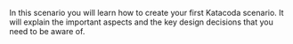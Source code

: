 In this scenario you will learn how to create your first Katacoda scenario. It will explain the important aspects and the key design decisions that you need to be aware of.